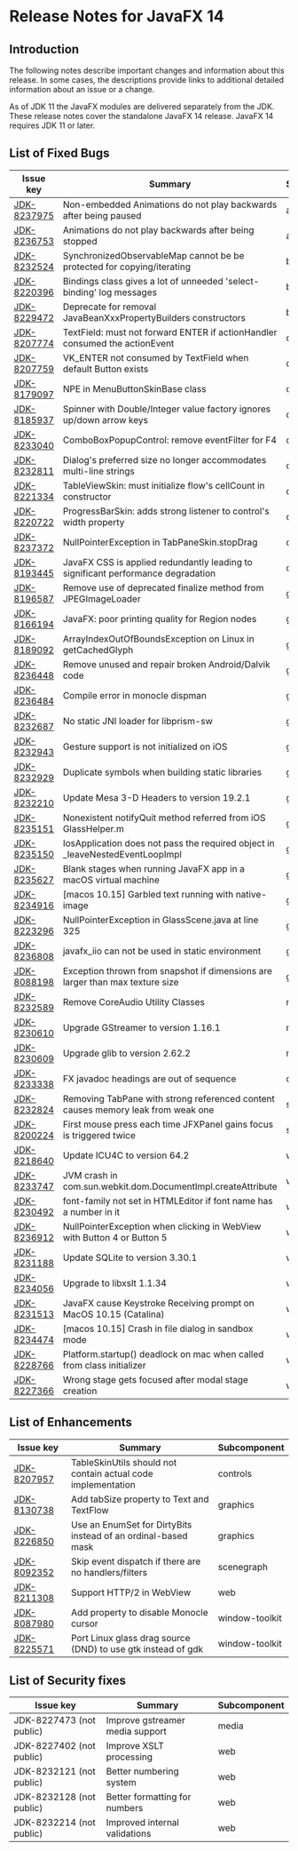 # Release Notes for JavaFX 14

## Introduction

The following notes describe important changes and information about this release. In some cases, the descriptions provide links to additional detailed information about an issue or a change.

As of JDK 11 the JavaFX modules are delivered separately from the JDK. These release notes cover the standalone JavaFX 14 release. JavaFX 14 requires JDK 11 or later.

## List of Fixed Bugs

Issue key|Summary|Subcomponent
---------|-------|------------
[JDK-8237975](https://bugs.openjdk.java.net/browse/JDK-8237975) | Non-embedded Animations do not play backwards after being paused | animation
[JDK-8236753](https://bugs.openjdk.java.net/browse/JDK-8236753) | Animations do not play backwards after being stopped | animation
[JDK-8232524](https://bugs.openjdk.java.net/browse/JDK-8232524) | SynchronizedObservableMap cannot be be protected for copying/iterating | base
[JDK-8220396](https://bugs.openjdk.java.net/browse/JDK-8220396) | Bindings class gives a lot of unneeded 'select-binding' log messages | base
[JDK-8229472](https://bugs.openjdk.java.net/browse/JDK-8229472) | Deprecate for removal JavaBeanXxxPropertyBuilders constructors | base
[JDK-8207774](https://bugs.openjdk.java.net/browse/JDK-8207774) | TextField: must not forward ENTER if actionHandler consumed the actionEvent | controls
[JDK-8207759](https://bugs.openjdk.java.net/browse/JDK-8207759) | VK_ENTER not consumed by TextField when default Button exists | controls
[JDK-8179097](https://bugs.openjdk.java.net/browse/JDK-8179097) | NPE in MenuButtonSkinBase class | controls
[JDK-8185937](https://bugs.openjdk.java.net/browse/JDK-8185937) | Spinner with Double/Integer value factory ignores up/down arrow keys | controls
[JDK-8233040](https://bugs.openjdk.java.net/browse/JDK-8233040) | ComboBoxPopupControl: remove eventFilter for F4 | controls
[JDK-8232811](https://bugs.openjdk.java.net/browse/JDK-8232811) | Dialog's preferred size no longer accommodates multi-line strings | controls
[JDK-8221334](https://bugs.openjdk.java.net/browse/JDK-8221334) | TableViewSkin: must initialize flow's cellCount in constructor | controls
[JDK-8220722](https://bugs.openjdk.java.net/browse/JDK-8220722) | ProgressBarSkin: adds strong listener to control's width property | controls
[JDK-8237372](https://bugs.openjdk.java.net/browse/JDK-8237372) | NullPointerException in TabPaneSkin.stopDrag | controls
[JDK-8193445](https://bugs.openjdk.java.net/browse/JDK-8193445) | JavaFX CSS is applied redundantly leading to significant performance degradation | controls
[JDK-8196587](https://bugs.openjdk.java.net/browse/JDK-8196587) | Remove use of deprecated finalize method from JPEGImageLoader | graphics
[JDK-8166194](https://bugs.openjdk.java.net/browse/JDK-8166194) | JavaFX: poor printing quality for Region nodes | graphics
[JDK-8189092](https://bugs.openjdk.java.net/browse/JDK-8189092) | ArrayIndexOutOfBoundsException on Linux in getCachedGlyph | graphics
[JDK-8236448](https://bugs.openjdk.java.net/browse/JDK-8236448) | Remove unused and repair broken Android/Dalvik code | graphics
[JDK-8236484](https://bugs.openjdk.java.net/browse/JDK-8236484) | Compile error in monocle dispman | graphics
[JDK-8232687](https://bugs.openjdk.java.net/browse/JDK-8232687) | No static JNI loader for libprism-sw | graphics
[JDK-8232943](https://bugs.openjdk.java.net/browse/JDK-8232943) | Gesture support is not initialized on iOS | graphics
[JDK-8232929](https://bugs.openjdk.java.net/browse/JDK-8232929) | Duplicate symbols when building static libraries | graphics
[JDK-8232210](https://bugs.openjdk.java.net/browse/JDK-8232210) | Update Mesa 3-D Headers to version 19.2.1 | graphics
[JDK-8235151](https://bugs.openjdk.java.net/browse/JDK-8235151) | Nonexistent notifyQuit method referred from iOS GlassHelper.m | graphics
[JDK-8235150](https://bugs.openjdk.java.net/browse/JDK-8235150) | IosApplication does not pass the required object in _leaveNestedEventLoopImpl | graphics
[JDK-8235627](https://bugs.openjdk.java.net/browse/JDK-8235627) | Blank stages when running JavaFX app in a macOS virtual machine | graphics
[JDK-8234916](https://bugs.openjdk.java.net/browse/JDK-8234916) | [macos 10.15] Garbled text running with native-image | graphics
[JDK-8223296](https://bugs.openjdk.java.net/browse/JDK-8223296) | NullPointerException in GlassScene.java at line 325 | graphics
[JDK-8236808](https://bugs.openjdk.java.net/browse/JDK-8236808) | javafx_iio can not be used in static environment | graphics
[JDK-8088198](https://bugs.openjdk.java.net/browse/JDK-8088198) | Exception thrown from snapshot if dimensions are larger than max texture size | graphics
[JDK-8232589](https://bugs.openjdk.java.net/browse/JDK-8232589) | Remove CoreAudio Utility Classes | media
[JDK-8230610](https://bugs.openjdk.java.net/browse/JDK-8230610) | Upgrade GStreamer to version 1.16.1 | media
[JDK-8230609](https://bugs.openjdk.java.net/browse/JDK-8230609) | Upgrade glib to version 2.62.2 | media
[JDK-8233338](https://bugs.openjdk.java.net/browse/JDK-8233338) | FX javadoc headings are out of sequence | other
[JDK-8232824](https://bugs.openjdk.java.net/browse/JDK-8232824) | Removing TabPane with strong referenced content causes memory leak from weak one | scenegraph
[JDK-8200224](https://bugs.openjdk.java.net/browse/JDK-8200224) | First mouse press each time JFXPanel gains focus is triggered twice | swing
[JDK-8218640](https://bugs.openjdk.java.net/browse/JDK-8218640) | Update ICU4C to version 64.2 | web
[JDK-8233747](https://bugs.openjdk.java.net/browse/JDK-8233747) | JVM crash in com.sun.webkit.dom.DocumentImpl.createAttribute | web
[JDK-8230492](https://bugs.openjdk.java.net/browse/JDK-8230492) | font-family not set in HTMLEditor if font name has a number in it | web
[JDK-8236912](https://bugs.openjdk.java.net/browse/JDK-8236912) | NullPointerException when clicking in WebView with Button 4 or Button 5 | web
[JDK-8231188](https://bugs.openjdk.java.net/browse/JDK-8231188) | Update SQLite to version 3.30.1 | web
[JDK-8234056](https://bugs.openjdk.java.net/browse/JDK-8234056) | Upgrade to libxslt 1.1.34 | web
[JDK-8231513](https://bugs.openjdk.java.net/browse/JDK-8231513) | JavaFX cause Keystroke Receiving prompt on MacOS 10.15 (Catalina) | window-toolkit
[JDK-8234474](https://bugs.openjdk.java.net/browse/JDK-8234474) | [macos 10.15] Crash in file dialog in sandbox mode | window-toolkit
[JDK-8228766](https://bugs.openjdk.java.net/browse/JDK-8228766) | Platform.startup() deadlock on mac when called from class initializer | window-toolkit
[JDK-8227366](https://bugs.openjdk.java.net/browse/JDK-8227366) | Wrong stage gets focused after modal stage creation | window-toolkit

## List of Enhancements

Issue key|Summary|Subcomponent
---------|-------|------------
[JDK-8207957](https://bugs.openjdk.java.net/browse/JDK-8207957) | TableSkinUtils should not contain actual code implementation | controls
[JDK-8130738](https://bugs.openjdk.java.net/browse/JDK-8130738) | Add tabSize property to Text and TextFlow | graphics
[JDK-8226850](https://bugs.openjdk.java.net/browse/JDK-8226850) | Use an EnumSet for DirtyBits instead of an ordinal-based mask | graphics
[JDK-8092352](https://bugs.openjdk.java.net/browse/JDK-8092352) | Skip event dispatch if there are no handlers/filters | scenegraph
[JDK-8211308](https://bugs.openjdk.java.net/browse/JDK-8211308) | Support HTTP/2 in WebView | web
[JDK-8087980](https://bugs.openjdk.java.net/browse/JDK-8087980) | Add property to disable Monocle cursor | window-toolkit
[JDK-8225571](https://bugs.openjdk.java.net/browse/JDK-8225571) | Port Linux glass drag source (DND) to use gtk instead of gdk | window-toolkit

## List of Security fixes

Issue key|Summary|Subcomponent
---------|-------|------------
JDK-8227473 (not public) | Improve gstreamer media support | media
JDK-8227402 (not public) | Improve XSLT processing | web
JDK-8232121 (not public) | Better numbering system | web
JDK-8232128 (not public) | Better formatting for numbers | web
JDK-8232214 (not public) | Improved internal validations | web
